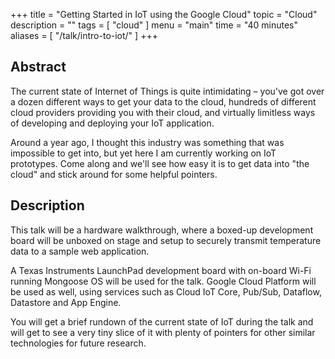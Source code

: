 +++
title = "Getting Started in IoT using the Google Cloud"
topic = "Cloud"
description = ""
tags = [
    "cloud"
]
menu = "main"
time = "40 minutes"
aliases = [
    "/talk/intro-to-iot/"
]
+++

## Abstract 
The current state of Internet of Things is quite intimidating – you've got over a dozen different ways to get your data to the cloud, hundreds of different cloud providers providing you with their cloud, and virtually limitless ways of developing and deploying your IoT application. 

Around a year ago, I thought this industry was something that was impossible to get into, but yet here I am currently working on IoT prototypes. Come along and we'll see how easy it is to get data into "the cloud" and stick around for some helpful pointers.

## Description 
This talk will be a hardware walkthrough, where a boxed-up development board will be unboxed on stage and setup to securely transmit temperature data to a sample web application. 

A Texas Instruments LaunchPad development board with on-board Wi-Fi running Mongoose OS will be used for the talk. Google Cloud Platform will be used as well, using services such as Cloud IoT Core, Pub/Sub, Dataflow, Datastore and App Engine. 

You will get a brief rundown of the current state of IoT during the talk and will get to see a very tiny slice of it with plenty of pointers for other similar technologies for future research.
